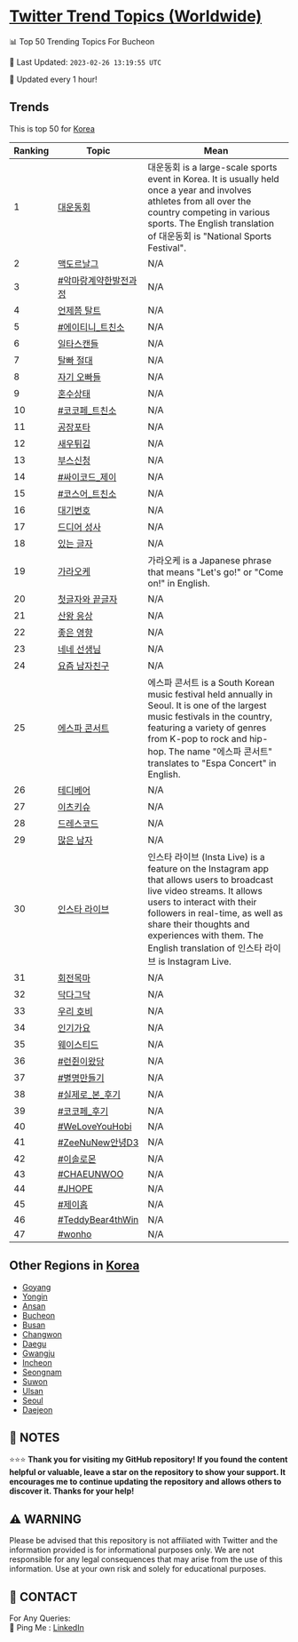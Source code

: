 [Twitter Trend Topics (Worldwide)](https://github.com/ErcinDedeoglu/Twitter-Trend-Topics)
==========


📊 Top 50 Trending Topics For Bucheon

📆 Last Updated: `2023-02-26 13:19:55 UTC`

🔧 Updated every 1 hour!


## Trends

This is top 50 for [Korea](</Korea>)

| Ranking | Topic | Mean |
| ------- | ------------ | ------------ |
| 1 | [대운동회](http://twitter.com/search?q=%eb%8c%80%ec%9a%b4%eb%8f%99%ed%9a%8c) | 대운동회 is a large-scale sports event in Korea. It is usually held once a year and involves athletes from all over the country competing in various sports. The English translation of 대운동회 is "National Sports Festival". |
| 2 | [맥도르날그](http://twitter.com/search?q=%eb%a7%a5%eb%8f%84%eb%a5%b4%eb%82%a0%ea%b7%b8) | N/A |
| 3 | [#악마랑계약한발전과정](http://twitter.com/search?q=%23%ec%95%85%eb%a7%88%eb%9e%91%ea%b3%84%ec%95%bd%ed%95%9c%eb%b0%9c%ec%a0%84%ea%b3%bc%ec%a0%95) | N/A |
| 4 | [언제쯤 탈트](http://twitter.com/search?q=%ec%96%b8%ec%a0%9c%ec%af%a4+%ed%83%88%ed%8a%b8) | N/A |
| 5 | [#에이티니_트친소](http://twitter.com/search?q=%23%ec%97%90%ec%9d%b4%ed%8b%b0%eb%8b%88_%ed%8a%b8%ec%b9%9c%ec%86%8c) | N/A |
| 6 | [일타스캔들](http://twitter.com/search?q=%ec%9d%bc%ed%83%80%ec%8a%a4%ec%ba%94%eb%93%a4) | N/A |
| 7 | [탈빠 절대](http://twitter.com/search?q=%ed%83%88%eb%b9%a0+%ec%a0%88%eb%8c%80) | N/A |
| 8 | [자기 오빠들](http://twitter.com/search?q=%ec%9e%90%ea%b8%b0+%ec%98%a4%eb%b9%a0%eb%93%a4) | N/A |
| 9 | [혼수상태](http://twitter.com/search?q=%ed%98%bc%ec%88%98%ec%83%81%ed%83%9c) | N/A |
| 10 | [#코코페_트친소](http://twitter.com/search?q=%23%ec%bd%94%ec%bd%94%ed%8e%98_%ed%8a%b8%ec%b9%9c%ec%86%8c) | N/A |
| 11 | [공장포타](http://twitter.com/search?q=%ea%b3%b5%ec%9e%a5%ed%8f%ac%ed%83%80) | N/A |
| 12 | [새우튀김](http://twitter.com/search?q=%ec%83%88%ec%9a%b0%ed%8a%80%ea%b9%80) | N/A |
| 13 | [부스신청](http://twitter.com/search?q=%eb%b6%80%ec%8a%a4%ec%8b%a0%ec%b2%ad) | N/A |
| 14 | [#싸이코드_제이](http://twitter.com/search?q=%23%ec%8b%b8%ec%9d%b4%ec%bd%94%eb%93%9c_%ec%a0%9c%ec%9d%b4) | N/A |
| 15 | [#코스어_트친소](http://twitter.com/search?q=%23%ec%bd%94%ec%8a%a4%ec%96%b4_%ed%8a%b8%ec%b9%9c%ec%86%8c) | N/A |
| 16 | [대기번호](http://twitter.com/search?q=%eb%8c%80%ea%b8%b0%eb%b2%88%ed%98%b8) | N/A |
| 17 | [드디어 성사](http://twitter.com/search?q=%eb%93%9c%eb%94%94%ec%96%b4+%ec%84%b1%ec%82%ac) | N/A |
| 18 | [있는 글자](http://twitter.com/search?q=%ec%9e%88%eb%8a%94+%ea%b8%80%ec%9e%90) | N/A |
| 19 | [가라오케](http://twitter.com/search?q=%ea%b0%80%eb%9d%bc%ec%98%a4%ec%bc%80) | 가라오케 is a Japanese phrase that means "Let's go!" or "Come on!" in English. |
| 20 | [첫글자와 끝글자](http://twitter.com/search?q=%ec%b2%ab%ea%b8%80%ec%9e%90%ec%99%80+%eb%81%9d%ea%b8%80%ec%9e%90) | N/A |
| 21 | [산왕 응상](http://twitter.com/search?q=%ec%82%b0%ec%99%95+%ec%9d%91%ec%83%81) | N/A |
| 22 | [좋은 영향](http://twitter.com/search?q=%ec%a2%8b%ec%9d%80+%ec%98%81%ed%96%a5) | N/A |
| 23 | [네네 선생님](http://twitter.com/search?q=%eb%84%a4%eb%84%a4+%ec%84%a0%ec%83%9d%eb%8b%98) | N/A |
| 24 | [요즘 남자친구](http://twitter.com/search?q=%ec%9a%94%ec%a6%98+%eb%82%a8%ec%9e%90%ec%b9%9c%ea%b5%ac) | N/A |
| 25 | [에스파 콘서트](http://twitter.com/search?q=%ec%97%90%ec%8a%a4%ed%8c%8c+%ec%bd%98%ec%84%9c%ed%8a%b8) | 에스파 콘서트 is a South Korean music festival held annually in Seoul. It is one of the largest music festivals in the country, featuring a variety of genres from K-pop to rock and hip-hop. The name "에스파 콘서트" translates to "Espa Concert" in English. |
| 26 | [테디베어](http://twitter.com/search?q=%ed%85%8c%eb%94%94%eb%b2%a0%ec%96%b4) | N/A |
| 27 | [이츠키슈](http://twitter.com/search?q=%ec%9d%b4%ec%b8%a0%ed%82%a4%ec%8a%88) | N/A |
| 28 | [드레스코드](http://twitter.com/search?q=%eb%93%9c%eb%a0%88%ec%8a%a4%ec%bd%94%eb%93%9c) | N/A |
| 29 | [많은 남자](http://twitter.com/search?q=%eb%a7%8e%ec%9d%80+%eb%82%a8%ec%9e%90) | N/A |
| 30 | [인스타 라이브](http://twitter.com/search?q=%ec%9d%b8%ec%8a%a4%ed%83%80+%eb%9d%bc%ec%9d%b4%eb%b8%8c) | 인스타 라이브 (Insta Live) is a feature on the Instagram app that allows users to broadcast live video streams. It allows users to interact with their followers in real-time, as well as share their thoughts and experiences with them. The English translation of 인스타 라이브 is Instagram Live. |
| 31 | [회전목마](http://twitter.com/search?q=%ed%9a%8c%ec%a0%84%eb%aa%a9%eb%a7%88) | N/A |
| 32 | [닥다그닥](http://twitter.com/search?q=%eb%8b%a5%eb%8b%a4%ea%b7%b8%eb%8b%a5) | N/A |
| 33 | [우리 호비](http://twitter.com/search?q=%ec%9a%b0%eb%a6%ac+%ed%98%b8%eb%b9%84) | N/A |
| 34 | [인기가요](http://twitter.com/search?q=%ec%9d%b8%ea%b8%b0%ea%b0%80%ec%9a%94) | N/A |
| 35 | [웨이스티드](http://twitter.com/search?q=%ec%9b%a8%ec%9d%b4%ec%8a%a4%ed%8b%b0%eb%93%9c) | N/A |
| 36 | [#런쥔이왔당](http://twitter.com/search?q=%23%eb%9f%b0%ec%a5%94%ec%9d%b4%ec%99%94%eb%8b%b9) | N/A |
| 37 | [#별명만들기](http://twitter.com/search?q=%23%eb%b3%84%eb%aa%85%eb%a7%8c%eb%93%a4%ea%b8%b0) | N/A |
| 38 | [#실제로_본_후기](http://twitter.com/search?q=%23%ec%8b%a4%ec%a0%9c%eb%a1%9c_%eb%b3%b8_%ed%9b%84%ea%b8%b0) | N/A |
| 39 | [#코코페_후기](http://twitter.com/search?q=%23%ec%bd%94%ec%bd%94%ed%8e%98_%ed%9b%84%ea%b8%b0) | N/A |
| 40 | [#WeLoveYouHobi](http://twitter.com/search?q=%23WeLoveYouHobi) | N/A |
| 41 | [#ZeeNuNew안녕D3](http://twitter.com/search?q=%23ZeeNuNew%ec%95%88%eb%85%95D3) | N/A |
| 42 | [#이솔로몬](http://twitter.com/search?q=%23%ec%9d%b4%ec%86%94%eb%a1%9c%eb%aa%ac) | N/A |
| 43 | [#CHAEUNWOO](http://twitter.com/search?q=%23CHAEUNWOO) | N/A |
| 44 | [#JHOPE](http://twitter.com/search?q=%23JHOPE) | N/A |
| 45 | [#제이홉](http://twitter.com/search?q=%23%ec%a0%9c%ec%9d%b4%ed%99%89) | N/A |
| 46 | [#TeddyBear4thWin](http://twitter.com/search?q=%23TeddyBear4thWin) | N/A |
| 47 | [#wonho](http://twitter.com/search?q=%23wonho) | N/A |



## Other Regions in [Korea](</Korea>)

* [Goyang](</Korea/Goyang.md>)
* [Yongin](</Korea/Yongin.md>)
* [Ansan](</Korea/Ansan.md>)
* [Bucheon](</Korea/Bucheon.md>)
* [Busan](</Korea/Busan.md>)
* [Changwon](</Korea/Changwon.md>)
* [Daegu](</Korea/Daegu.md>)
* [Gwangju](</Korea/Gwangju.md>)
* [Incheon](</Korea/Incheon.md>)
* [Seongnam](</Korea/Seongnam.md>)
* [Suwon](</Korea/Suwon.md>)
* [Ulsan](</Korea/Ulsan.md>)
* [Seoul](</Korea/Seoul.md>)
* [Daejeon](</Korea/Daejeon.md>)



## 📝 NOTES

⭐⭐⭐ **Thank you for visiting my GitHub repository! If you found the content helpful or valuable, leave a star on the repository to show your support. It encourages me to continue updating the repository and allows others to discover it. Thanks for your help!**


## ⚠️ WARNING

Please be advised that this repository is not affiliated with Twitter and the information provided is for informational purposes only. We are not responsible for any legal consequences that may arise from the use of this information. Use at your own risk and solely for educational purposes.


## 📨 CONTACT

 For Any Queries:  
            🏓 Ping Me : [LinkedIn](https://www.linkedin.com/in/ercindedeoglu/)
